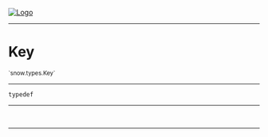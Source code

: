 
[![Logo](../../../images/logo.png)](../../../api/index.html)

---



<h1>Key</h1>
<small>`snow.types.Key`</small>



---

`typedef`

---

&nbsp;
&nbsp;









---

&nbsp;
&nbsp;
&nbsp;
&nbsp;
